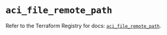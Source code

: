 # `aci_file_remote_path`

Refer to the Terraform Registry for docs: [`aci_file_remote_path`](https://registry.terraform.io/providers/ciscodevnet/aci/2.17.0/docs/resources/file_remote_path).
